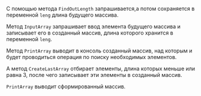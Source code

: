 С помощью метода ```FindOutLength``` запрашивается,а потом сохраняется в переменной ``leng`` длина будущего массива.

Метод ```InputArray``` запрашивает ввод элемента будущего массива и записывает его в созданный массив, длина которого хранится в переменной ``leng``.

Метод ```PrintArray``` выводит в консоль созданный массив, над которым и будет проводиться операция по поиску необходимых элементов.

А метод ``CreateLastArray`` отбирает элементы, длина которых меньше или равна 3, после чего записывает эти элементы в созданный массив.

``PrintArray`` выводит сформированный массив.
